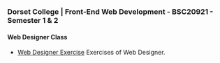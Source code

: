 ### Dorset College | Front-End Web Development - BSC20921 - Semester 1 & 2

#### Web Designer Class
- [Web Designer Exercise](https://codeitamarjr.github.io/Y2S1FronEndWebDevelopment) Exercises of Web Designer.
